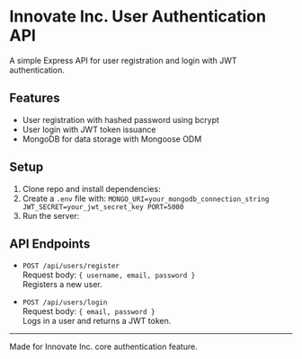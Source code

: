 # Innovate Inc. User Authentication API

A simple Express API for user registration and login with JWT authentication.

## Features
- User registration with hashed password using bcrypt
- User login with JWT token issuance
- MongoDB for data storage with Mongoose ODM

## Setup

1. Clone repo and install dependencies:
2. Create a `.env` file with:
`MONGO_URI=your_mongodb_connection_string
JWT_SECRET=your_jwt_secret_key
PORT=5000`
3. Run the server:


## API Endpoints

- `POST /api/users/register`  
Request body: `{ username, email, password }`  
Registers a new user.

- `POST /api/users/login`  
Request body: `{ email, password }`  
Logs in a user and returns a JWT token.

---

Made for Innovate Inc. core authentication feature.

